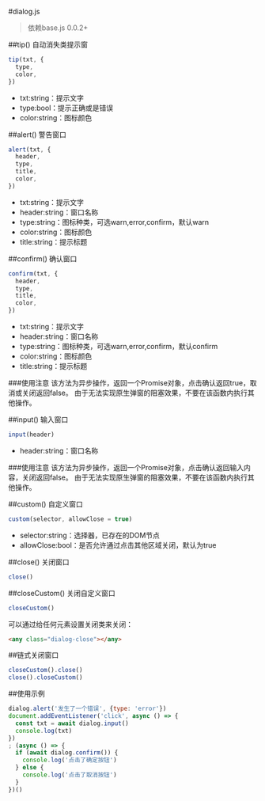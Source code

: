 #dialog.js
>
> 依赖base.js 0.0.2+
>

##tip()
自动消失类提示窗

```javascript
tip(txt, {
  type,
  color,
})
```

- txt:string：提示文字
- type:bool：提示正确或是错误
- color:string：图标颜色

##alert()
警告窗口

```javascript
alert(txt, {
  header,
  type,
  title,
  color,
})
```

- txt:string：提示文字
- header:string：窗口名称
- type:string：图标种类，可选warn,error,confirm，默认warn
- color:string：图标颜色
- title:string：提示标题

##confirm()
确认窗口

```javascript
confirm(txt, {
  header,
  type,
  title,
  color,
})
```

- txt:string：提示文字
- header:string：窗口名称
- type:string：图标种类，可选warn,error,confirm，默认confirm
- color:string：图标颜色
- title:string：提示标题

###使用注意
该方法为异步操作，返回一个Promise对象，点击确认返回true，取消或关闭返回false。
由于无法实现原生弹窗的阻塞效果，不要在该函数内执行其他操作。

##input()
输入窗口

```javascript
input(header)
```

- header:string：窗口名称

###使用注意
该方法为异步操作，返回一个Promise对象，点击确认返回输入内容，关闭返回false。
由于无法实现原生弹窗的阻塞效果，不要在该函数内执行其他操作。

##custom()
自定义窗口

```javascript
custom(selector, allowClose = true)
```

- selector:string：选择器，已存在的DOM节点
- allowClose:bool：是否允许通过点击其他区域关闭，默认为true


##close()
关闭窗口
```javascript
close()
```


##closeCustom()
关闭自定义窗口
```javascript
closeCustom()
```

可以通过给任何元素设置关闭类来关闭：
```html
<any class="dialog-close"></any>
```

##链式关闭窗口
```javascript
closeCustom().close()
close().closeCustom()
```

##使用示例

```javascript
dialog.alert('发生了一个错误', {type: 'error'})
document.addEventListener('click', async () => {
  const txt = await dialog.input()
  console.log(txt)
})
; (async () => {
  if (await dialog.confirm()) {
    console.log('点击了确定按钮')
  } else {
    console.log('点击了取消按钮')
  }
})()
```
